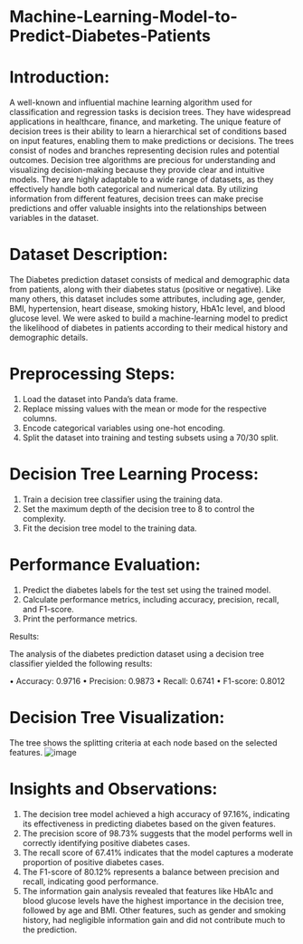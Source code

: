# Machine-Learning-Model-to-Predict-Diabetes-Patients

# Introduction:
A well-known and influential machine learning algorithm used for classification and regression tasks is decision trees. They have widespread applications in healthcare, finance, and marketing. The unique feature of decision trees is their ability to learn a hierarchical set of conditions based on input features, enabling them to make predictions or decisions. The trees consist of nodes and branches representing decision rules and potential outcomes. Decision tree algorithms are precious for understanding and visualizing decision-making because they provide clear and intuitive models. They are highly adaptable to a wide range of datasets, as they effectively handle both categorical and numerical data. By utilizing information from different features, decision trees can make precise predictions and offer valuable insights into the relationships between variables in the dataset.

# Dataset Description:
The Diabetes prediction dataset consists of medical and demographic data from patients, along with their diabetes status (positive or negative). Like many others, this dataset includes some attributes, including age, gender, BMI, hypertension, heart disease, smoking history, HbA1c level, and blood glucose level. We were asked to build a machine-learning model to predict the likelihood of diabetes in patients according to their medical history and demographic details.

# Preprocessing Steps:
1. Load the dataset into Panda’s data frame.
2. Replace missing values with the mean or mode for the respective columns.
3. Encode categorical variables using one-hot encoding.
4. Split the dataset into training and testing subsets using a 70/30 split.

# Decision Tree Learning Process:
1. Train a decision tree classifier using the training data.
2. Set the maximum depth of the decision tree to 8 to control the complexity.
3. Fit the decision tree model to the training data.

# Performance Evaluation: 
1. Predict the diabetes labels for the test set using the trained model.
2. Calculate performance metrics, including accuracy, precision, recall, and F1-score.
3. Print the performance metrics.

Results:

The analysis of the diabetes prediction dataset using a decision tree classifier yielded the following results:

• Accuracy: 0.9716
• Precision: 0.9873
• Recall: 0.6741
• F1-score: 0.8012

# Decision Tree Visualization:

The tree shows the splitting criteria at each node based on the selected features.
![image](https://github.com/Nawaf-Aljalaud/Machine-Learning-Model-to-Predict-Diabetes-Patients/assets/148896098/be2dd60b-cc1f-43f5-b076-93a202cbd577)

# Insights and Observations:

1. The decision tree model achieved a high accuracy of 97.16%, indicating its effectiveness in predicting diabetes based on the given features.
2. The precision score of 98.73% suggests that the model performs well in correctly identifying positive diabetes cases.
3. The recall score of 67.41% indicates that the model captures a moderate proportion of positive diabetes cases.
4. The F1-score of 80.12% represents a balance between precision and recall, indicating good performance.
5. The information gain analysis revealed that features like HbA1c and blood glucose levels have the highest importance in the decision tree, followed by age and BMI. Other features, such as gender and smoking history, had negligible information
gain and did not contribute much to the prediction.

